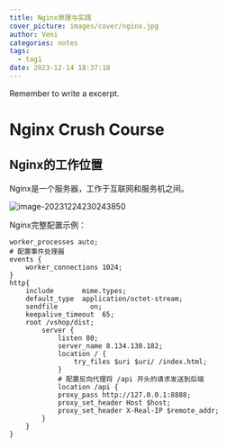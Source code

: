 ```yaml
---
title: Nginx原理与实践
cover_picture: images/cover/nginx.jpg
author: Veni
categories: notes
tags:
  - tag1
date: 2023-12-14 18:37:18
---
```


Remember to write a excerpt.<!--more-->

# Nginx Crush Course

## Nginx的工作位置

Nginx是一个服务器，工作于互联网和服务机之间。

![image-20231224230243850](https://vblog-1315512378.cos.ap-guangzhou.myqcloud.com/imgs/vblog/202312242302045.webp)



Nginx完整配置示例：

```
worker_processes auto;
# 配置事件处理器
events {
    worker_connections 1024;
}
http{
    include       mime.types;
    default_type  application/octet-stream;
    sendfile        on;
    keepalive_timeout  65;
    root /vshop/dist;
        server {
            listen 80;
            server_name 8.134.138.182;
            location / {
                try_files $uri $uri/ /index.html;
            }
            # 配置反向代理将 /api 开头的请求发送到后端
            location /api {
            proxy_pass http://127.0.0.1:8888;
            proxy_set_header Host $host;
            proxy_set_header X-Real-IP $remote_addr;
        }
    }
}

```

